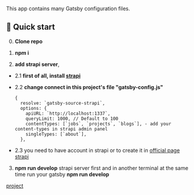 

This app contains many Gatsby configuration files.

## 🚀 Quick start

0.  **Clone repo**

1.  **npm i**

2.  **add strapi server**,

- 2.1  **first of all, install [strapi](https://strapi.io/starters)**

- 2.2  **change connect in this project's file "gatsby-config.js"**

    ```
    {
      resolve: `gatsby-source-strapi`,
      options: {
        apiURL: `http://localhost:1337`,
        queryLimit: 1000, // Default to 100
        contentTypes: [`jobs`, `projects`, `blogs`], - add your content-types in strapi admin panel
        singleTypes: [`about`],
      },
    ```

- 2.3 you need to have account in strapi or to create it in [official page strapi](https://strapi.io/)


3.  **npm run develop** strapi server first and in another terminal at the same time run your gatsby **npm run develop**

   [project](https://blog.maksim-semenov.ru/)
